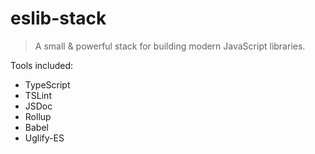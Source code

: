 # eslib-stack

> A small & powerful stack for building modern JavaScript libraries.

Tools included:
- TypeScript
- TSLint
- JSDoc
- Rollup
- Babel
- Uglify-ES
